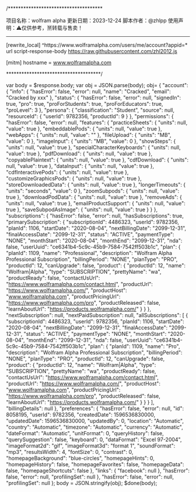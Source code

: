 /*************************************

项目名称：wolfram alpha
更新日期：2023-12-24
脚本作者：@zhlpp
使用声明：⚠️仅供参考，🈲转载与售卖！

**************************************

[rewrite_local]
^https:\/\/www\.wolframalpha\.com\/users\/me\/account\?appid=* url script-response-body https://raw.githubusercontent.com/zhl2012.js 

[mitm]
hostname = www.wolframalpha.com

*************************************/


var body = $response.body; 
var obj = JSON.parse(body); 
obj= {
 "account": {
    "info": {
      "hasError": false,
      "error": null,
      "name": "Cracked",
      "email": "Cracked by xxx"
    },
    "status": {
      "hasError": false,
      "error": null,
      "signedIn": true,
      "pro": true,
      "proForStudents": true,
      "proForEducators": true,
      "proLevel": 3
    },
    "persona": {
      "classification": "Student",
      "source": null,
      "resourceId": {
        "userId": 9782356,
        "productId": 9
      }
    },
    "permissions": {
      "hasError": false,
      "error": null,
      "features": {
        "practiceSheets": {
          "units": null,
          "value": true
        },
        "embeddablePods": {
          "units": null,
          "value": true
        },
        "webApps": {
          "units": null,
          "value": ""
        },
        "fileUpload": {
          "units": "MB",
          "value": 0
        },
        "imageInput": {
          "units": "MB",
          "value": 0
        },
        "showSteps": {
          "units": null,
          "value": true
        },
        "specialCharacterKeyboards": {
          "units": null,
          "value": true
        },
        "pdfDownload": {
          "units": null,
          "value": true
        },
        "copyablePlaintext": {
          "units": null,
          "value": true
        },
        "cdfDownload": {
          "units": null,
          "value": true
        },
        "dataInput": {
          "units": null,
          "value": true
        },
        "cdfInteractivePods": {
          "units": null,
          "value": true
        },
        "customizeGraphicsPods": {
          "units": null,
          "value": true
        },
        "storeDownloadedData": {
          "units": null,
          "value": true
        },
        "longerTimeouts": {
          "units": "seconds",
          "value": 0
        },
        "zoomSubpods": {
          "units": null,
          "value": true
        },
        "downloadPodData": {
          "units": null,
          "value": true
        },
        "removeAds": {
          "units": null,
          "value": true
        },
        "emailProductSupport": {
          "units": null,
          "value": true
        },
        "saveSubpodAsImage": {
          "units": null,
          "value": true
        }
      }
    },
    "subscriptions": {
      "hasError": false,
      "error": null,
      "hasSubscriptions": true,
      "primarySubscription": {
        "subscriptionId": 4486323,
        "userId": 9782356,
        "planId": 1106,
        "startDate": "2020-08-04",
        "nextBillingDate": "2099-12-31",
        "finalAccessDate": "2099-12-31",
        "status": "ACTIVE",
        "paymentType": "NONE",
        "monthStart": "2020-08-04",
        "monthEnd": "2099-12-31",
        "nda": false,
        "userUuid": "ce6341b4-5c9c-45b9-7584-7542ff503b1c",
        "plan": {
          "planId": 1109,
          "name": "Professional",
          "description": "Wolfram Alpha Professional Subscription",
          "billingPeriod": "NONE",
          "planType": "PRO",
          "productId": 12,
          "canUpgrade": false,
          "product": {
            "productId": 12,
            "name": "Wolfram|Alpha",
            "type": "SUBSCRIPTION",
            "prettyName": "wa",
            "productReady": false,
            "contactUsUrl": "https://www.wolframalpha.com/contact.html",
            "productUrl": "https://www.wolframalpha.com/",
            "productHost": "www.wolframalpha.com",
            "productPricingUrl": "https://www.wolframalpha.com/pro",
            "productReleased": false,
            "learnAboutUrl": "https://products.wolframalpha.com/"
          }
        }
      },
      "nextSubscription": null,
      "nextPaidSubscription": null,
      "allSubscriptions": [
        {
         "subscriptionId": 4486323,
        "userId": 9782356,
        "planId": 1106,
        "startDate": "2020-08-04",
        "nextBillingDate": "2099-12-31",
        "finalAccessDate": "2099-12-31",
        "status": "ACTIVE",
        "paymentType": "NONE",
        "monthStart": "2020-08-04",
        "monthEnd": "2099-12-31",
        "nda": false,
        "userUuid": "ce6341b4-5c9c-45b9-7584-7542ff503b1c",
        "plan": {
          "planId": 1109,
          "name": "Pro",
          "description": "Wolfram Alpha Professional Subscription",
          "billingPeriod": "NONE",
          "planType": "PRO",
          "productId": 12,
          "canUpgrade": false,
          "product": {
            "productId": 12,
            "name": "Wolfram|Alpha",
            "type": "SUBSCRIPTION",
            "prettyName": "wa",
            "productReady": false,
            "contactUsUrl": "https://www.wolframalpha.com/contact.html",
            "productUrl": "https://www.wolframalpha.com/",
            "productHost": "www.wolframalpha.com",
            "productPricingUrl": "https://www.wolframalpha.com/pro",
            "productReleased": false,
            "learnAboutUrl": "https://products.wolframalpha.com/"
            }
          }
        }
      ],
      "billingDetails": null
    },
    "preferences": {
      "hasError": false,
      "error": null,
      "id": 8058195,
      "userId": 9782356,
      "createdDate": 1596536830000,
      "updatedDate": 1596536830000,
      "updatedBy": 0,
      "location": "Automatic",
      "country": "Automatic",
      "timezone": "Automatic",
      "currency": "Automatic",
      "dateFormat": "Automatic",
      "unitFormat": 0,
      "queryHistory": false,
      "querySuggestion": false,
      "keyboard": 0,
      "dataFormat": "Excel 97-2004",
      "imageFormat2d": "gif",
      "imageFormat3d": "format 1",
      "soundFormat": "mp3",
      "resultsWidth": 4,
      "fontSize": 0,
      "contrast": 0,
      "homepageBackground": "blue-circles",
      "homepageHints": 0,
      "homepageHistory": false,
      "homepageFavorites": false,
      "homepageData": false,
      "homepageShortcuts": false
    },
    "links": {
      "facebook": null
    },
    "hasError": false,
    "error": null,
    "profilingSet": null
  },
  "hasError": false,
  "error": null,
  "profilingSet": null
};
body = JSON.stringify(obj); 
$done(body);
